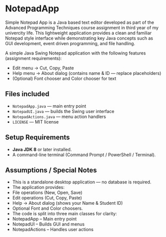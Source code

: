 # NotepadApp
Simple Notepad App is a Java based text editor developed as part of the Advanced Programming Techniques course assignment in third year of my univercity life. This lightweight application provides a clean and familiar Notepad style interface while demonstrating key Java concepts such as GUI development, event driven programming, and file handling. 

A simple Java Swing Notepad application with the following features (assignment requirements):

* Edit menu → Cut, Copy, Paste
* Help menu → About dialog (contains name & ID — replace placeholders)
* (Optional) Font chooser and Color chooser for text

## Files included
* `NotepadApp.java` — main entry point
* `NotepadUI.java` — builds the Swing user interface
* `NotepadActions.java` — menu action handlers
* `LICENSE` — MIT license


## Setup Requirements
* **Java JDK 8** or later installed.
* A command-line terminal (Command Prompt / PowerShell / Terminal).

## Assumptions / Special Notes
* This is a standalone desktop application — no database is required.
* The application provides:
* File operations (New, Open, Save)
* Edit operations (Cut, Copy, Paste)
* Help → About dialog (shows your Name & Student ID)
* Optional Font and Color choosers.
* The code is split into three main classes for clarity:
* NotepadApp – Main entry point
* NotepadUI – Builds GUI and menus
* NotepadActions – Handles user actions

